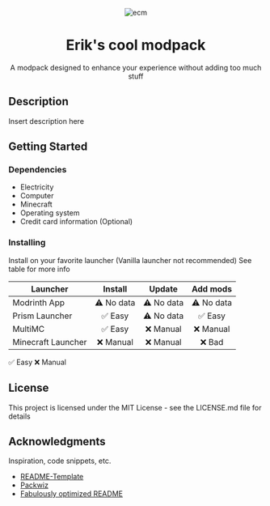 <div align="center">
  
![ecm](https://github.com/user-attachments/assets/461e336b-0f3a-49eb-a6aa-a9eb41a4ef07)

# Erik's cool modpack

A modpack designed to enhance your experience without adding too much stuff
</div>

## Description

Insert description here

## Getting Started

### Dependencies

* Electricity
* Computer
* Minecraft
* Operating system
* Credit card information (Optional)

### Installing
Install on your favorite launcher (Vanilla launcher not recommended)
See table for more info

| Launcher                                      |    Install    |     Update     |   Add mods    |
| --------------------------------------------- | :-----------: | :-------------: | :-----------: |
| Modrinth App              |   ⚠️&nbsp;No data   |  ⚠️&nbsp;No data  |     ⚠️&nbsp;No data      |
| Prism Launcher               |   ✅&nbsp;Easy   |  ⚠️&nbsp;No data  |   ✅&nbsp;Easy   |
| MultiMC                    |  ✅&nbsp;Easy  | ❌&nbsp;Manual |   ❌&nbsp;Manual   |
| Minecraft Launcher |  ❌&nbsp;Manual  | ❌&nbsp;Manual |   ❌&nbsp;Bad   |
✅&nbsp;Easy ❌&nbsp;Manual

## License

This project is licensed under the MIT License - see the LICENSE.md file for details


## Acknowledgments

Inspiration, code snippets, etc.
* [README-Template](https://gist.github.com/DomPizzie/7a5ff55ffa9081f2de27c315f5018afc)
* [Packwiz](https://github.com/packwiz/packwiz)
* [Fabulously optimized README](https://github.com/Fabulously-Optimized/fabulously-optimized/)

